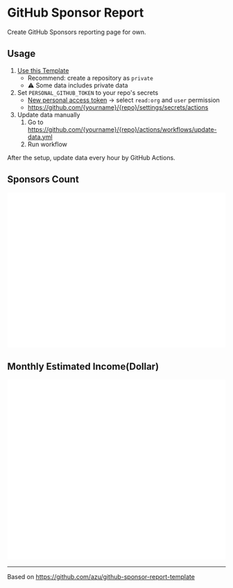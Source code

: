 # GitHub Sponsor Report 

Create GitHub Sponsors reporting page for own.

## Usage

1. [Use this Template](https://github.com/azu/github-sponsor-report-template/generate)
   - Recommend: create a repository as `private`
   - :warning: Some data includes private data
2. Set `PERSONAL_GITHUB_TOKEN` to your repo's secrets
   - [New personal access token](https://github.com/settings/tokens/new) → select `read:org` and `user` permission
   - <https://github.com/{yourname}/{repo}/settings/secrets/actions>
3. Update data manually
   1. Go to <https://github.com/{yourname}/{repo}/actions/workflows/update-data.yml>
   2. Run workflow

After the setup, update data every hour by GitHub Actions.

## Sponsors Count

![sponsors count](./docs/img/sponsors_count.svg)

## Monthly Estimated Income(Dollar)

![estimatedIncomeDollar](docs/img/estimated_income_dollar.svg)

---

Based on <https://github.com/azu/github-sponsor-report-template>
